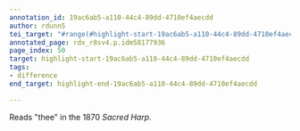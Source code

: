 ```yaml
---
annotation_id: 19ac6ab5-a110-44c4-89dd-4710ef4aecdd
author: rdunn5
tei_target: "#range(#highlight-start-19ac6ab5-a110-44c4-89dd-4710ef4aecdd, #highlight-end-19ac6ab5-a110-44c4-89dd-4710ef4aecdd)"
annotated_page: rdx_r8sv4.p.idm58177936
page_index: 50
target: highlight-start-19ac6ab5-a110-44c4-89dd-4710ef4aecdd
tags:
- difference
end_target: highlight-end-19ac6ab5-a110-44c4-89dd-4710ef4aecdd

---
```

Reads "thee" in the 1870 *Sacred Harp*.